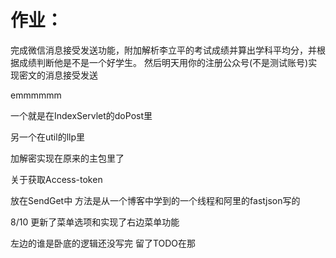 # 作业：



完成微信消息接受发送功能，附加解析李立平的考试成绩并算出学科平均分，并根据成绩判断他是不是一个好学生。 然后明天用你的注册公众号(不是测试账号)实现密文的消息接受发送



emmmmmm

一个就是在IndexServlet的doPost里

另一个在util的llp里



加解密实现在原来的主包里了



关于获取Access-token     

放在SendGet中    方法是从一个博客中学到的一个线程和阿里的fastjson写的



8/10    更新了菜单选项和实现了右边菜单功能

左边的谁是卧底的逻辑还没写完  留了TODO在那